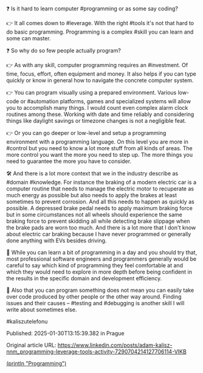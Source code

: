 ❓ Is it hard to learn computer #programming or as some say coding?


👉 It all comes down to #leverage. With the right #tools it's not that hard to do basic programming. Programming is a complex #skill you can learn and some can master.


❓ So why do so few people actually program?


👉 As with any skill, computer programming requires an #investment. Of time, focus, effort, often equipment and money. It also helps if you can type quickly or know in general how to navigate the concrete computer system.


👉 You can program visually using a prepared environment. Various low-code or #automation platforms, games and specialized systems will allow you to accomplish many things. I would count even complex alarm clock routines among these. Working with date and time reliably and considering things like daylight savings or timezone changes is not a negligible feat.


👉 Or you can go deeper or low-level and setup a programming environment with a programming language. On this level you are more in #control but you need to know a lot more stuff from all kinds of areas. The more control you want the more you need to step up. The more things you need to guarantee the more you have to consider.


🛠️ And there is a lot more context that we in the industry describe as #domain #knowledge. For instance the braking of a modern electric car is a computer routine that needs to manage the electric motor to recuperate as much energy as possible but also needs to apply the brakes at least sometimes to prevent corrosion. And all this needs to happen as quickly as possible. A depressed brake pedal needs to apply maximum braking force but in some circumstances not all wheels should experience the same braking force to prevent skidding all while detecting brake slippage when the brake pads are worn too much. And there is a lot more that I don't know about electric car braking because I have never programmed or generally done anything with EVs besides driving.


🫴 While you can learn a bit of programming in a day and you should try that, most professional software engineers and programmers generally would be careful to say which kind of programming they feel comfortable at and which they would need to explore in more depth before being confident in the results in the specific domain and development efficiency.


🧐 Also that you can program something does not mean you can easily take over code produced by other people or the other way around. Finding issues and their causes – #testing and #debugging is another skill I will write about sometimes else.


#kaliszutelefonu


Published: 2025-01-30T13:15:39.382 in Prague

Original article URL: https://www.linkedin.com/posts/adam-kalisz-nnm_programming-leverage-tools-activity-7290704214127706114-VIKB

[(println "Programming")](./media/programming.png)